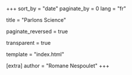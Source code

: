 +++
sort_by = "date"
paginate_by = 0
lang = "fr"

title = "Parlons Science"

paginate_reversed = true

transparent = true

template = "index.html"

[extra]
author = "Romane Nespoulet"
+++
